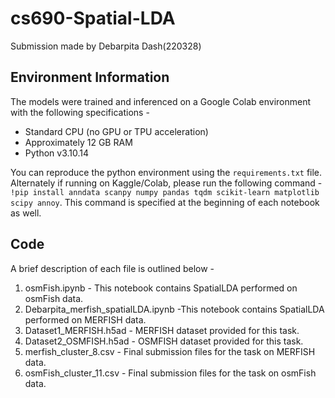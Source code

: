 # cs690-Spatial-LDA

Submission made by Debarpita Dash(220328)

## Environment Information

The models were trained and inferenced on a Google Colab environment with the following specifications -

- Standard CPU (no GPU or TPU acceleration)
- Approximately 12 GB RAM
- Python v3.10.14

You can reproduce the python environment using the `requirements.txt` file. Alternately if running on Kaggle/Colab, please run the following command - `!pip install anndata scanpy numpy pandas tqdm scikit-learn matplotlib scipy annoy`. This command is specified at the beginning of each notebook as well. 

## Code

A brief description of each file is outlined below -

1. osmFish.ipynb - This notebook contains SpatialLDA performed on osmFish data.
2. Debarpita_merfish_spatialLDA.ipynb -This notebook contains SpatialLDA performed on MERFISH  data.
3. Dataset1_MERFISH.h5ad - MERFISH dataset provided for this task.
4. Dataset2_OSMFISH.h5ad - OSMFISH dataset provided for this task.
5. merfish_cluster_8.csv - Final submission files for the task on MERFISH data.
6. osmFish_cluster_11.csv - Final submission files for the task on osmFish  data.
